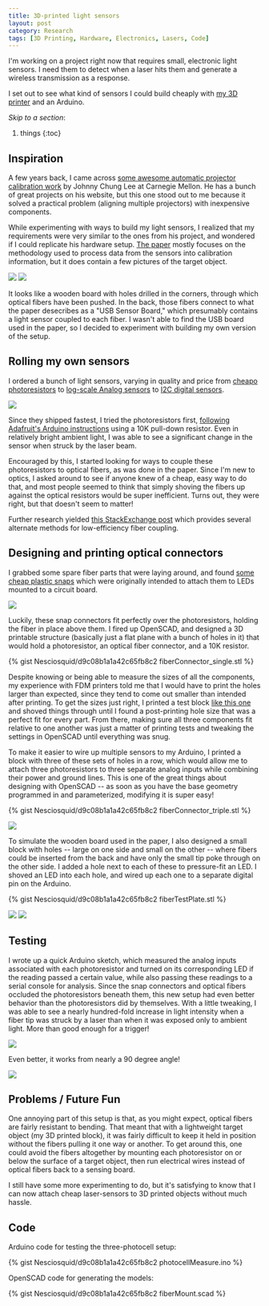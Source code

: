 ```yaml
---
title: 3D-printed light sensors
layout: post
category: Research
tags: [3D Printing, Hardware, Electronics, Lasers, Code]
---
```


I'm working on a project right now that requires small, electronic light sensors. I need them to detect when a laser hits them and generate a wireless transmission as a response.

I set out to see what kind of sensors I could build cheaply with [my 3D printer](http://printrbot.com/shop/assembled-metal-printrbot-plus/) and an Arduino.

*Skip to a section*:

1. things
{:toc}

## Inspiration

A few years back, I came across [some awesome automatic projector calibration work](http://johnnylee.net/projects/thesis/) by Johnny Chung Lee at Carnegie Mellon. He has a bunch of great projects on his website, but this one stood out to me because it solved a practical problem (aligning multiple projectors) with inexpensive components.

While experimenting with ways to build my light sensors, I realized that my requirements were very similar to the ones from his project, and wondered if I could replicate his hardware setup. [The paper](http://johnnylee.net/academic/proj4.pdf) mostly focuses on the methodology used to process data from the sensors into calibration information, but it does contain a few pictures of the target object. 

![](http://i.imgur.com/GdOKPZn.png)
![](http://i.imgur.com/onUZgdA.png)

It looks like a wooden board with holes drilled in the corners, through which optical fibers have been pushed. In the back, those fibers connect to what the paper desecribes as a "USB Sensor Board," which presumably contains a light sensor coupled to each fiber. I wasn't able to find the USB board used in the paper, so I decided to experiment with building my own version of the setup. 

## Rolling my own sensors

I ordered a bunch of light sensors, varying in quality and price from [cheapo photoresistors](http://www.amazon.com/Sensitive-Resistor-Photoresistor-Optoresistor-GM5539/dp/B00AQVYWA2/ref=pd_sim_sbs_328_1?ie=UTF8&dpID=41KHtHCjzUL&dpSrc=sims&preST=_AC_UL160_SR160%2C160_&refRID=05CNNDN4JF1YT7WR48Z5) to [log-scale Analog sensors](https://www.adafruit.com/products/1384) to [I2C digital sensors](https://www.adafruit.com/products/1980:). 

![](http://i.imgur.com/nrnjbCG.jpg)

Since they shipped fastest, I tried the photoresistors first, [following Adafruit's Arduino instructions](https://learn.adafruit.com/photocells/using-a-photocell) using a 10K pull-down resistor. Even in relatively bright ambient light, I was able to see a significant change in the sensor when struck by the laser beam. 

Encouraged by this, I started looking for ways to couple these photoresistors to optical fibers, as was done in the paper. Since I'm new to optics, I asked around to see if anyone knew of a cheap, easy way to do that, and most people seemed to think that simply shoving the fibers up against the optical resistors would be super inefficient. Turns out, they were right, but that doesn't seem to matter! 

Further research yielded [this StackExchange post](http://electronics.stackexchange.com/questions/113536/how-would-one-attach-an-optical-fibre-to-a-pcb-for-a-display) which provides several alternate methods for low-efficiency fiber coupling.

## Designing and printing optical connectors

I grabbed some spare fiber parts that were laying around, and found [some cheap plastic snaps](http://i-fiberoptics.com/light-pipe-connector-detail.php?id=2040) which were originally intended to attach them to LEDs mounted to a circuit board. 

![](http://i.imgur.com/p2Lqfaa.jpg)

Luckily, these snap connectors fit perfectly over the photoresistors, holding the fiber in place above them. I fired up OpenSCAD, and designed a 3D printable structure (basically just a flat plane with a bunch of holes in it) that would hold a photoresistor, an optical fiber connector, and a 10K resistor. 

{% gist Nesciosquid/d9c08b1a1a42c65fb8c2 fiberConnector_single.stl %}

Despite knowing or being able to measure the sizes of all the components, my experience with FDM printers told me that I would have to print the holes larger than expected, since they tend to come out smaller than intended after printing. To get the sizes just right, I printed a test block [like this one](http://www.thingiverse.com/thing:242437) and shoved things through until I found a post-printing hole size that was a perfect fit for every part. From there, making sure all three components fit relative to one another was just a matter of printing tests and tweaking the settings in OpenSCAD until everything was snug.

To make it easier to wire up multiple sensors to my Arduino, I printed a block with three of these sets of holes in a row, which would allow me to attach three photoresistors to three separate analog inputs while combining their power and ground lines. This is one of the great things about designing with OpenSCAD -- as soon as you have the base geometry programmed in and parameterized, modifying it is super easy!

{% gist Nesciosquid/d9c08b1a1a42c65fb8c2 fiberConnector_triple.stl %}

![](http://i.imgur.com/lg1W5VMl.jpg)

To simulate the wooden board used in the paper, I also designed a small block with holes -- large on one side and small on the other -- where fibers could be inserted from the back and have only the small tip poke through on the other side. I added a hole next to each of these to pressure-fit an LED. I shoved an LED into each hole, and wired up each one to a separate digital pin on the Arduino.

{% gist Nesciosquid/d9c08b1a1a42c65fb8c2 fiberTestPlate.stl %}

![](http://i.imgur.com/ch4cR75l.jpg)
![](http://i.imgur.com/QHDitZal.jpg)

## Testing

I wrote up a quick Arduino sketch, which measured the analog inputs associated with each photoresistor and turned on its corresponding LED if the reading passed a certain value, while also passing these readings to a serial console for analysis. Since the snap connectors and optical fibers occluded the photoresistors beneath them, this new setup had even better behavior than the photoresistors did by themselves. With a little tweaking, I was able to see a nearly hundred-fold increase in light intensity when a fiber tip was struck by a laser than when it was exposed only to ambient light. More than good enough for a trigger!

![](https://j.gifs.com/rk92n6.gif)

Even better, it works from nearly a 90 degree angle!

![](https://j.gifs.com/VOQvK1.gif)

## Problems / Future Fun

One annoying part of this setup is that, as you might expect, optical fibers are fairly resistant to bending. That meant that with a lightweight target object (my 3D printed block), it was fairly difficult to keep it held in position without the fibers pulling it one way or another. To get around this, one could avoid the fibers altogether by mounting each photoresistor on or below the surface of a target object, then run electrical wires instead of optical fibers back to a sensing board. 

I still have some more experimenting to do, but it's satisfying to know that I can now attach cheap laser-sensors to 3D printed objects without much hassle.

## Code

Arduino code for testing the three-photocell setup:

{% gist Nesciosquid/d9c08b1a1a42c65fb8c2 photocellMeasure.ino %}

OpenSCAD code for generating the models:

{% gist Nesciosquid/d9c08b1a1a42c65fb8c2 fiberMount.scad %}